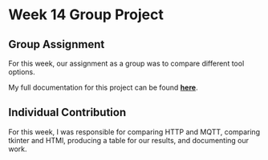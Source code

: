 # Week 14 Group Project

## Group Assignment
For this week, our assignment as a group was to compare different tool options.

My full documentation for this project can be found <a href="https://fabacademy.org/2024/labs/charlotte/assignments/week14a/">**here**</a>.

## Individual Contribution

For this week, I was responsible for comparing HTTP and MQTT, comparing tkinter and HTMl, producing a table for our results, and documenting our work.